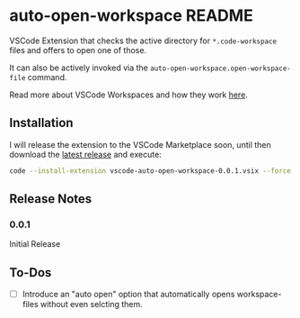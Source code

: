 # auto-open-workspace README

VSCode Extension that checks the active directory for `*.code-workspace` files and offers to open one of those. 

It can also be actively invoked via the `auto-open-workspace.open-workspace-file` command.

Read more about VSCode Workspaces and how they work [here](https://code.visualstudio.com/docs/editor/workspaces).


## Installation

I will release the extension to the VSCode Marketplace soon, until then download the [latest release](https://github.com/wottpal/vscode-auto-open-workspace/releases) and execute:

```bash
code --install-extension vscode-auto-open-workspace-0.0.1.vsix --force 
```


## Release Notes

### 0.0.1

Initial Release


## To-Dos

- [ ] Introduce an "auto open" option that automatically opens workspace-files without even selcting them.
